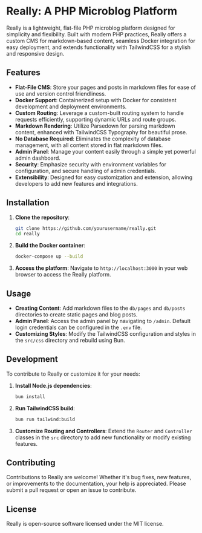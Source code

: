 # Really: A PHP Microblog Platform

Really is a lightweight, flat-file PHP microblog platform designed for simplicity and flexibility. Built with modern PHP practices, Really offers a custom CMS for markdown-based content, seamless Docker integration for easy deployment, and extends functionality with TailwindCSS for a stylish and responsive design.

## Features

- **Flat-File CMS**: Store your pages and posts in markdown files for ease of use and version control friendliness.
- **Docker Support**: Containerized setup with Docker for consistent development and deployment environments.
- **Custom Routing**: Leverage a custom-built routing system to handle requests efficiently, supporting dynamic URLs and route groups.
- **Markdown Rendering**: Utilize Parsedown for parsing markdown content, enhanced with TailwindCSS Typography for beautiful prose.
- **No Database Required**: Eliminates the complexity of database management, with all content stored in flat markdown files.
- **Admin Panel**: Manage your content easily through a simple yet powerful admin dashboard.
- **Security**: Emphasize security with environment variables for configuration, and secure handling of admin credentials.
- **Extensibility**: Designed for easy customization and extension, allowing developers to add new features and integrations.

## Installation

1. **Clone the repository**:

   ```bash
   git clone https://github.com/yourusername/really.git
   cd really
   ```

2. **Build the Docker container**:

   ```bash
   docker-compose up --build
   ```

3. **Access the platform**:
   Navigate to `http://localhost:3000` in your web browser to access the Really platform.

## Usage

- **Creating Content**: Add markdown files to the `db/pages` and `db/posts` directories to create static pages and blog posts.
- **Admin Panel**: Access the admin panel by navigating to `/admin`. Default login credentials can be configured in the `.env` file.
- **Customizing Styles**: Modify the TailwindCSS configuration and styles in the `src/css` directory and rebuild using Bun.

## Development

To contribute to Really or customize it for your needs:

1. **Install Node.js dependencies**:

   ```bash
   bun install
   ```

2. **Run TailwindCSS build**:

   ```bash
   bun run tailwind:build
   ```

3. **Customize Routing and Controllers**: Extend the `Router` and `Controller` classes in the `src` directory to add new functionality or modify existing features.

## Contributing

Contributions to Really are welcome! Whether it's bug fixes, new features, or improvements to the documentation, your help is appreciated. Please submit a pull request or open an issue to contribute.

## License

Really is open-source software licensed under the MIT license.
